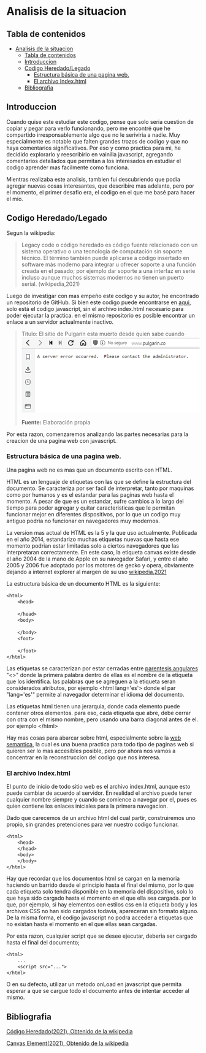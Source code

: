 # Analisis de la situacion

## Tabla de contenidos

- [Analisis de la situacion](#analisis-de-la-situacion)
  - [Tabla de contenidos](#tabla-de-contenidos)
  - [Introduccion](#introduccion)
  - [Codigo Heredado/Legado](#codigo-heredadolegado)
    - [Estructura básica de una pagina web.](#estructura-básica-de-una-pagina-web)
    - [El archivo Index.html](#el-archivo-indexhtml)
  - [Bibliografia](#bibliografia)

## Introduccion

Cuando quise este estudiar este codigo, pense que solo seria cuestion de copiar y pegar para verlo funcionando, pero me encontré que he compartido irresponsablemente algo que no le seriviria a nadie. Muy especialmente es notable que falten grandes trozos de codigo y que no haya comentarios significativos. Por eso y como practica para mi, he decidido explorarlo y reescribirlo en vainilla javascript, agregando comentarios detallados que permitan a los interesados en estudiar el codigo aprender mas facilmente como funciona.

Mientras realizaba este analisis, tambien fui descubriendo que podia agregar nuevas cosas interesantes, que describire mas adelante, pero por el momento, el primer desafio era, el codigo en el que me basé para hacer el mio.

## Codigo Heredado/Legado

Segun la wikipedia:

> Legacy code o código heredado es código fuente relacionado con un sistema operativo o una tecnología de computación sin soporte técnico. El término también puede aplicarse a código insertado en software más moderno para integrar u ofrecer soporte a una función creada en el pasado; por ejemplo dar soporte a una interfaz en serie incluso aunque muchos sistemas modernos no tienen un puerto serial. (wikipedia,2021)

Luego de investigar con mas empeño este codigo y su autor, he encontrado un repositorio de GitHub. Si bien este codigo puede encontrarse en [aqui](https://github.com/jpulgarin/canvaslife), solo está el codigo javascript, sin el archivo index.html necesario para poder ejecutar la practica. en el mismo repositorio es posible encontrar un enlace a un servidor actualmente inactivo.

> Titulo: El sitio de Pulgarín esta muerto desde quien sabe cuando
![El sitio de Pulgarín esta muerto desde quien sabe cuando](images/sitio_pulgarin.png)
> 
> **Fuente:** Elaboración propia

Por esta razon, comenzaremos analizando las partes necesarias para la creacion de una pagina web con javascript.

### Estructura básica de una pagina web.

Una pagina web no es mas que un documento escrito con HTML.

HTML es un lenguaje de etiquetas con las que se define la estructura del documento. Se caracteriza por ser facil de interpretar, tanto por maquinas como por humanos y es el estandar para las paginas web hasta el momento. A pesar de que es un estandar, sufre cambios a lo largo del tiempo para poder agregar y quitar caracteristicas que le permitan funcionar mejor en diferentes dispositivos, por lo que un codigo muy antiguo podria no funcionar en navegadores muy modernos. 

La version mas actual de HTML es la 5 y la que uso actualmente. Publicada en el año 2014, estandarizo muchas etiquetas nuevas que hasta ese momento podrian estar limitadas solo a ciertos navegadores que las interpretaran correctamente. En este caso, la etiqueta canvas existe desde el año 2004 de la mano de Apple en su navegador Safari, y entre el año 2005 y 2006 fue adoptado por los motores de gecko y opera, obviamente dejando a internet explorer al margen de su uso [wikipedia,2021](https://en.wikipedia.org/wiki/Canvas_element)

La estructura básica de un documento HTML es la siguiente:

    <html>
        <head>

        </head>
        <body>

        </body>
        <foot>

        </foot>
    </html>

Las etiquetas se caracterizan por estar cerradas entre [parentesis angulares](https://es.wikipedia.org/wiki/Signo_mayor_que#Par%C3%A9ntesis_angulares) "<>" donde la primera palabra dentro de ellas es el nombre de la etiqueta que los identifica. las palabras que se agreguen a la etiqueta seran considerados atributos, por ejemplo \<html lang='es'> donde el par "lang='es'"  permite al navegador determinar el idioma del documento.

Las etiquetas html tienen una jerarquia, donde cada elemento puede contener otros elementos. para eso, cada etiqueta que abre, debe cerrar con otra con el mismo nombre, pero usando una barra diagonal antes de el. por ejemplo \</html>

Hay mas cosas para abarcar sobre html, especialmente sobre la [web semantica](https://es.wikipedia.org/wiki/Web_sem%C3%A1ntica), la cual es una buena practica para todo tipo de paginas web si quieren ser lo mas accesibles posible, pero por ahora nos vamos a concentrar en la reconstruccion del codigo que nos interesa.

### El archivo Index.html

El punto de inicio de todo sitio web es el archivo index.html, aunque esto puede cambiar de acuerdo al servidor. En realidad el archivo puede tener cualquier nombre siempre y cuando se comience a navegar por el, pues es quien contiene los enlaces iniciales para la primera navegacion.

Dado que carecemos de un archivo html del cual partir, construiremos uno propio, sin grandes pretenciones para ver nuestro codigo funcionar.

    <html>
        <head>
        </head>
        <body>
        </body>
    </html>

Hay que recordar que los documentos html se cargan en la memoria haciendo un barrido desde el principio hasta el final del mismo, por lo que cada etiqueta solo tendra disponible en la memoria del dispositivo, solo lo que haya sido cargado hasta el momento en el que ella sea cargada. por lo que, por ejemplo, si hay elementos con estilos css en la etiqueta body y los archivos CSS no han sido cargados todavia, apareceran sin formato alguno. De la misma forma, el codigo javascript no podra acceder a etiquetas que no existan hasta el momento en el que ellas sean cargadas.

Por esta razon, cualquier script que se desee ejecutar, deberia ser cargado hasta el final del documento;

    <html>
        ...
        <script src="...">
    </html>

O en su defecto, utilizar un metodo onLoad en javascript que permita esperar a que se cargue todo el documento antes de intentar acceder al mismo.

## Bibliografia

[Código Heredado(2021), Obtenido de la wikipedia](https://es.wikipedia.org/wiki/C%C3%B3digo_heredado)

[Canvas Element(2021), Obtenido de la wikipedia](https://en.wikipedia.org/wiki/Canvas_element)